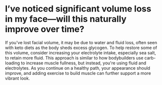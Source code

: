 # I’ve noticed significant volume loss in my face—will this naturally improve over time?

If you've lost facial volume, it may be due to water and fluid loss, often seen with keto diets as the body sheds excess glycogen. To help restore some of this volume, consider increasing your electrolyte intake, especially sea salt, to retain more fluid. This approach is similar to how bodybuilders use carb-loading to increase muscle fullness, but instead, you're using fluid and electrolytes. As you continue on a healthy path, your appearance should improve, and adding exercise to build muscle can further support a more vibrant look.